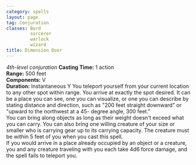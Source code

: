 ```yaml
---
category: spells
layout: page
tag: Conjuration
classes: Bard
         sorcerer
         warlock
         wizard
title: Dimension Door 
---
```

_4th-level conjuration_ 
**Casting Time:** 1 action    
**Range:** 500 feet    
**Components:** V    
**Duration:** Instantaneous Y
You teleport yourself from your current location to any other spot within range. You arrive at exactly the spot desired. It can be a place you can see, one you can visualize, or one you can describe by stating distance and direction, such as "200 feet straight downward" or "upward to the northwest at a 45- degree angle, 300 feet."    
You can bring along objects as long as their weight doesn't exceed what you can carry. You can also bring one willing creature of your size or smaller who is carrying gear up to its carrying capacity. The creature must be within 5 feet of you when you cast this spell.    
If you would arrive in a place already occupied by an object or a creature, you and any creature traveling with you each take 4d6 force damage, and the spell fails to teleport you. 
